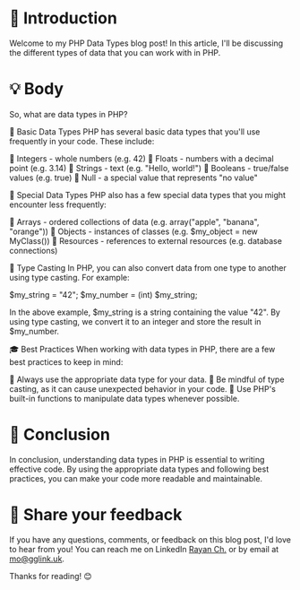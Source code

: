 # 📝 Introduction

Welcome to my PHP Data Types blog post! In this article, I'll be discussing the different types of data that you can work with in PHP.

# 💡 Body

So, what are data types in PHP?

🧐 Basic Data Types
PHP has several basic data types that you'll use frequently in your code. These include:

🔸 Integers - whole numbers (e.g. 42)
🔸 Floats - numbers with a decimal point (e.g. 3.14)
🔸 Strings - text (e.g. "Hello, world!")
🔸 Booleans - true/false values (e.g. true)
🔸 Null - a special value that represents "no value"

🌟 Special Data Types
PHP also has a few special data types that you might encounter less frequently:

🔸 Arrays - ordered collections of data (e.g. array("apple", "banana", "orange"))
🔸 Objects - instances of classes (e.g. $my_object = new MyClass())
🔸 Resources - references to external resources (e.g. database connections)

🧐 Type Casting
In PHP, you can also convert data from one type to another using type casting. For example:

$my_string = "42";
$my_number = (int) $my_string;

In the above example, $my_string is a string containing the value "42". By using type casting, we convert it to an integer and store the result in $my_number.

🎓 Best Practices
When working with data types in PHP, there are a few best practices to keep in mind:

🔑 Always use the appropriate data type for your data.
🔑 Be mindful of type casting, as it can cause unexpected behavior in your code.
🔑 Use PHP's built-in functions to manipulate data types whenever possible.

# 🎉 Conclusion

In conclusion, understanding data types in PHP is essential to writing effective code. By using the appropriate data types and following best practices, you can make your code more readable and maintainable.

# 📣 Share your feedback

If you have any questions, comments, or feedback on this blog post, I'd love to hear from you! You can reach me on LinkedIn [Rayan Ch.](https://www.linkedin.com/in/rayan-ch-b787ab224/) or by email at [mo@gglink.uk](mailto:mo@gglink.uk).

Thanks for reading! 😊
